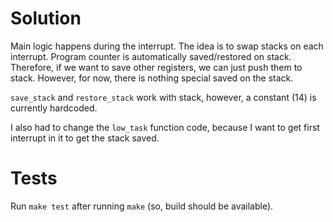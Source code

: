 # Solution

Main logic happens during the interrupt.
The idea is to swap stacks on each interrupt.
Program counter is automatically saved/restored on stack.
Therefore, if we want to save other registers, we can just push them to stack.
However, for now, there is nothing special saved on the stack.

`save_stack` and `restore_stack` work with stack, however, a constant (14) is currently hardcoded.

I also had to change the `low_task` function code, because I want to get first interrupt in it to get the stack saved.

# Tests

Run `make test` after running `make` (so, build should be available).
